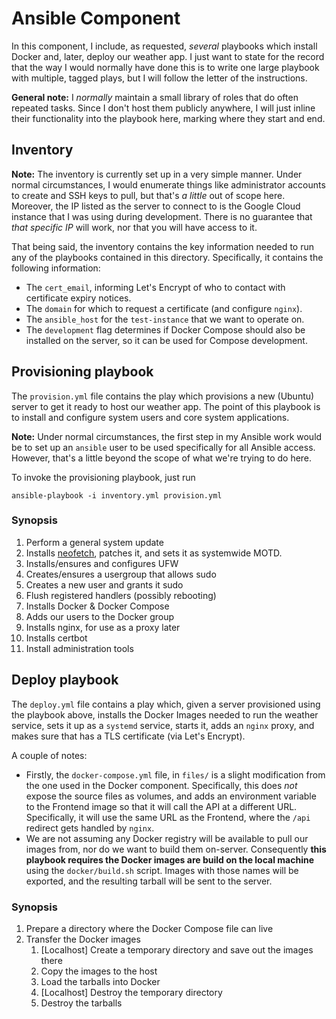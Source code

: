 # Ansible Component

In this component, I include, as requested, _several_ playbooks which install Docker
and, later, deploy our weather app. I just want to state for the record that the way I
would normally have done this is to write one large playbook with multiple, tagged
plays, but I will follow the letter of the instructions.

**General note:** I _normally_ maintain a small library of roles that do often repeated
tasks. Since I don't host them publicly anywhere, I will just inline their functionality
into the playbook here, marking where they start and end.

## Inventory

**Note:** The inventory is currently set up in a very simple manner. Under normal
circumstances, I would enumerate things like administrator accounts to create and SSH
keys to pull, but that's _a little_ out of scope here. Moreover, the IP listed as the
server to connect to is the Google Cloud instance that I was using during development.
There is no guarantee that _that specific IP_ will work, nor that you will have access
to it.

That being said, the inventory contains the key information needed to run any of the
playbooks contained in this directory. Specifically, it contains the following
information:

* The `cert_email`, informing Let's Encrypt of who to contact with certificate expiry
  notices.
* The `domain` for which to request a certificate (and configure `nginx`).
* The `ansible_host` for the `test-instance` that we want to operate on.
* The `development` flag determines if Docker Compose should also be installed on the
  server, so it can be used for Compose development.

## Provisioning playbook

The `provision.yml` file contains the play which provisions a new (Ubuntu) server to get
it ready to host our weather app. The point of this playbook is to install and configure
system users and core system applications.

**Note:** Under normal circumstances, the first step in my Ansible work would be to set
up an `ansible` user to be used specifically for all Ansible access. However, that's a
little beyond the scope of what we're trying to do here.

To invoke the provisioning playbook, just run
```
ansible-playbook -i inventory.yml provision.yml
```

### Synopsis

1. Perform a general system update
2. Installs [neofetch](https://github.com/dylanaraps/neofetch), patches it, and sets it
   as systemwide MOTD.
3. Installs/ensures and configures UFW
4. Creates/ensures a usergroup that allows sudo
5. Creates a new user and grants it sudo
6. Flush registered handlers (possibly rebooting)
7. Installs Docker & Docker Compose
8. Adds our users to the Docker group
9. Installs nginx, for use as a proxy later
10. Installs certbot
11. Install administration tools


## Deploy playbook

The `deploy.yml` file contains a play which, given a server provisioned using the
playbook above, installs the Docker Images needed to run the weather service, sets it up
as a `systemd` service, starts it, adds an `nginx` proxy, and makes sure that has a TLS
certificate (via Let's Encrypt).

A couple of notes:
* Firstly, the `docker-compose.yml` file, in `files/` is a slight modification from the
  one used in the Docker component. Specifically, this does _not_ expose the source
  files as volumes, and adds an environment variable to the Frontend image so that it
  will call the API at a different URL. Specifically, it will use the same URL as the
  Frontend, where the `/api` redirect gets handled by `nginx`.
* We are not assuming any Docker registry will be available to pull our images from, nor
  do we want to build them on-server. Consequently **this playbook requires the Docker
  images are build on the local machine** using the `docker/build.sh` script. Images
  with those names will be exported, and the resulting tarball will be sent to the
  server.

### Synopsis

1. Prepare a directory where the Docker Compose file can live
2. Transfer the Docker images
   1. [Localhost] Create a temporary directory and save out the images there
   2. Copy the images to the host
   3. Load the tarballs into Docker
   4. [Localhost] Destroy the temporary directory
   5. Destroy the tarballs
